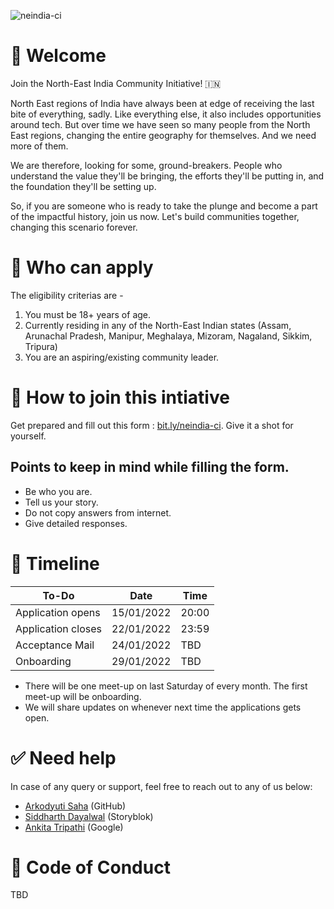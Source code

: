 ![neindia-ci](https://user-images.githubusercontent.com/41017419/149617184-97b8e7b2-8dc6-4cbf-a448-d3fa9f0f15b3.png)

# 💖 Welcome

Join the North-East India Community Initiative! 🇮🇳

North East regions of India have always been at edge of receiving the last bite of everything, sadly. Like everything else, it also includes opportunities around tech. But over time we have seen so many people from the North East regions, changing the entire geography for themselves. And we need more of them. 

We are therefore, looking for some, ground-breakers. People who understand the value they'll be bringing, the efforts they'll be putting in, and the foundation they'll be setting up.

So, if you are someone who is ready to take the plunge and become a part of the impactful history, join us now. Let's build communities together, changing this scenario forever.

# 📝 Who can apply 

The eligibility criterias are -

1. You must be 18+ years of age.
2. Currently residing in any of the North-East Indian states (Assam, Arunachal Pradesh, Manipur, Meghalaya, Mizoram, Nagaland, Sikkim, Tripura)
3. You are an aspiring/existing community leader.

# 🤔 How to join this intiative

Get prepared and fill out this form : [bit.ly/neindia-ci](https://bit.ly/neindia-ci). Give it a shot for yourself.

## Points to keep in mind while filling the form.
- Be who you are.
- Tell us your story.
- Do not copy answers from internet.
- Give detailed responses.

# 📆 Timeline 

| To-Do  | Date | Time |
| ------------- | ------------- | ------------- |
| Application opens | 15/01/2022 | 20:00 |
| Application closes | 22/01/2022 | 23:59 |
| Acceptance Mail | 24/01/2022 | TBD |
| Onboarding | 29/01/2022 | TBD |

- There will be one meet-up on last Saturday of every month. The first meet-up will be onboarding.
- We will share updates on whenever next time the applications gets open.

# ✅ Need help

In case of any query or support, feel free to reach out to any of us below: 
- [Arkodyuti Saha](https://twitter.com/arkodyutisaha) (GitHub)
- [Siddharth Dayalwal](https://twitter.com/siddharth_hacks) (Storyblok)
- [Ankita Tripathi](https://twitter.com/ankitatr_) (Google)

# 🔖 Code of Conduct

TBD

